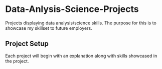 # Data-Anlysis-Science-Projects
Projects displaying data analysis/science skills. The purpose for this is to showcase my skillset to future employers.

## Project Setup
Each project will begin with an explanation along with skills showcased in the project.

